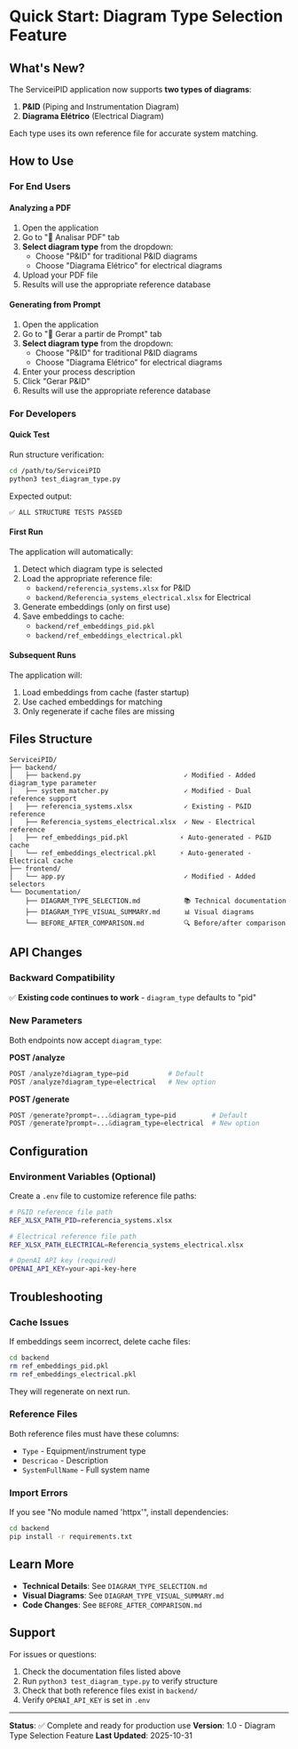 # Quick Start: Diagram Type Selection Feature

## What's New?

The ServiceiPID application now supports **two types of diagrams**:
1. **P&ID** (Piping and Instrumentation Diagram)
2. **Diagrama Elétrico** (Electrical Diagram)

Each type uses its own reference file for accurate system matching.

## How to Use

### For End Users

#### Analyzing a PDF

1. Open the application
2. Go to "📂 Analisar PDF" tab
3. **Select diagram type** from the dropdown:
   - Choose "P&ID" for traditional P&ID diagrams
   - Choose "Diagrama Elétrico" for electrical diagrams
4. Upload your PDF file
5. Results will use the appropriate reference database

#### Generating from Prompt

1. Open the application  
2. Go to "🎨 Gerar a partir de Prompt" tab
3. **Select diagram type** from the dropdown:
   - Choose "P&ID" for traditional P&ID diagrams
   - Choose "Diagrama Elétrico" for electrical diagrams
4. Enter your process description
5. Click "Gerar P&ID"
6. Results will use the appropriate reference database

### For Developers

#### Quick Test

Run structure verification:
```bash
cd /path/to/ServiceiPID
python3 test_diagram_type.py
```

Expected output:
```
✅ ALL STRUCTURE TESTS PASSED
```

#### First Run

The application will automatically:
1. Detect which diagram type is selected
2. Load the appropriate reference file:
   - `backend/referencia_systems.xlsx` for P&ID
   - `backend/Referencia_systems_electrical.xlsx` for Electrical
3. Generate embeddings (only on first use)
4. Save embeddings to cache:
   - `backend/ref_embeddings_pid.pkl`
   - `backend/ref_embeddings_electrical.pkl`

#### Subsequent Runs

The application will:
1. Load embeddings from cache (faster startup)
2. Use cached embeddings for matching
3. Only regenerate if cache files are missing

## Files Structure

```
ServiceiPID/
├── backend/
│   ├── backend.py                          ✓ Modified - Added diagram_type parameter
│   ├── system_matcher.py                   ✓ Modified - Dual reference support
│   ├── referencia_systems.xlsx             ✓ Existing - P&ID reference
│   ├── Referencia_systems_electrical.xlsx  ✓ New - Electrical reference
│   ├── ref_embeddings_pid.pkl             ⚡ Auto-generated - P&ID cache
│   └── ref_embeddings_electrical.pkl      ⚡ Auto-generated - Electrical cache
├── frontend/
│   └── app.py                              ✓ Modified - Added selectors
└── Documentation/
    ├── DIAGRAM_TYPE_SELECTION.md           📚 Technical documentation
    ├── DIAGRAM_TYPE_VISUAL_SUMMARY.md      📊 Visual diagrams
    └── BEFORE_AFTER_COMPARISON.md          🔍 Before/after comparison
```

## API Changes

### Backward Compatibility

✅ **Existing code continues to work** - `diagram_type` defaults to "pid"

### New Parameters

Both endpoints now accept `diagram_type`:

**POST /analyze**
```python
POST /analyze?diagram_type=pid          # Default
POST /analyze?diagram_type=electrical   # New option
```

**POST /generate**
```python
POST /generate?prompt=...&diagram_type=pid         # Default
POST /generate?prompt=...&diagram_type=electrical  # New option
```

## Configuration

### Environment Variables (Optional)

Create a `.env` file to customize reference file paths:

```bash
# P&ID reference file path
REF_XLSX_PATH_PID=referencia_systems.xlsx

# Electrical reference file path  
REF_XLSX_PATH_ELECTRICAL=Referencia_systems_electrical.xlsx

# OpenAI API key (required)
OPENAI_API_KEY=your-api-key-here
```

## Troubleshooting

### Cache Issues

If embeddings seem incorrect, delete cache files:
```bash
cd backend
rm ref_embeddings_pid.pkl
rm ref_embeddings_electrical.pkl
```

They will regenerate on next run.

### Reference Files

Both reference files must have these columns:
- `Type` - Equipment/instrument type
- `Descricao` - Description  
- `SystemFullName` - Full system name

### Import Errors

If you see "No module named 'httpx'", install dependencies:
```bash
cd backend
pip install -r requirements.txt
```

## Learn More

- **Technical Details**: See `DIAGRAM_TYPE_SELECTION.md`
- **Visual Diagrams**: See `DIAGRAM_TYPE_VISUAL_SUMMARY.md`
- **Code Changes**: See `BEFORE_AFTER_COMPARISON.md`

## Support

For issues or questions:
1. Check the documentation files listed above
2. Run `python3 test_diagram_type.py` to verify structure
3. Check that both reference files exist in `backend/`
4. Verify `OPENAI_API_KEY` is set in `.env`

---

**Status**: ✅ Complete and ready for production use
**Version**: 1.0 - Diagram Type Selection Feature
**Last Updated**: 2025-10-31
